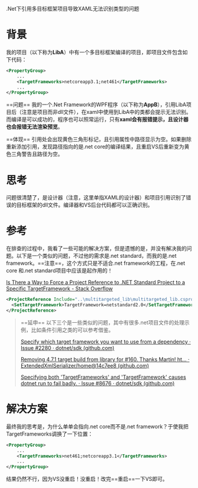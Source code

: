 .Net下引用多目标框架项目导致XAML无法识别类型的问题

# 背景

我的项目（以下称为**LibA**）中有一个多目标框架编译的项目，即项目文件包含如下代码：

```xml
<PropertyGroup>
    ...
    <TargetFrameworks>netcoreapp3.1;net461</TargetFrameworks>
    ...
</PropertyGroup>
```

==问题== 我的一个.Net Framework的WPF程序（以下称为**AppB**），引用LibA项目后（注意是项目而非dll文件），在xaml中使用到LibA中的类都会提示无法识别。而编译是可以成功的，程序也可以照常运行，只有**xaml会有报错提示，且设计器也会报错无法渲染预览**。

==体现== 引用处会出现黄色三角形标记，且引用属性中路径显示为空。如果删除重新添加引用，发现路径指向的是.net core的编译结果，且重启VS后重新变为黄色三角警告且路径为空。

# 思考

问题很清楚了，是设计器（注意，这里单指XAML的设计器）和项目引用识别了错误的目标框架的dll文件。编译器和VS后台代码都可以正确识别。

# 参考

在排查的过程中，我看了一些可能的解决方案，但是遗憾的是，并没有解决我的问题。以下是一个类似的问题，不过他的需求是.net standard，而我的是.net framework。==注意==，这个方式只是不适合.net framework的工程，在.net core 和.net standard项目中应该是起作用的！

<i class="icon" id="error"> </i> [Is There a Way to Force a Project Reference to .NET Standard Project to a Specific TargetFramework - Stack Overflow](https://stackoverflow.com/questions/48526219/is-there-a-way-to-force-a-project-reference-to-net-standard-project-to-a-specif)

```xml
<ProjectReference Include="..\multitargeted_lib\multitargeted_lib.csproj">
  <SetTargetFramework>TargetFramework=netstandard2.0</SetTargetFramework>
</ProjectReference>
```

> ==延申== 以下三个是一些类似的问题，其中有很多.net项目文件的处理示例，比如条件引用之类的可以参考借鉴。
>
> [Specify which target framework you want to use from a dependency · Issue #2280 · dotnet/sdk (github.com)](https://github.com/dotnet/sdk/issues/2280#issuecomment-392815466)
>
> [Removing 4.7.1 target build from library for #160. Thanks Martin! ht… · ExtendedXmlSerializer/home@14c7ee8 (github.com)](https://github.com/ExtendedXmlSerializer/home/commit/14c7ee8c54f505e5f6c10d1a9043dd3edf24c806)
>
> [Specifying both 'TargetFrameworks' and 'TargetFramework' causes dotnet run to fail badly. · Issue #8676 · dotnet/sdk (github.com)](https://github.com/dotnet/sdk/issues/8676)

# 解决方案

<i class="icon" id="ok"> </i> 最终我的思考是，为什么单单会指向.net core而不是.net framework？于使我把TargetFrameworks调换了一下位置：

```xml
<PropertyGroup>
    ...
    <TargetFrameworks>net461;netcoreapp3.1</TargetFrameworks>
    ...
</PropertyGroup>
```

结果仍然不行，因为VS没重启！没重启！改完==重启==一下VS即可。